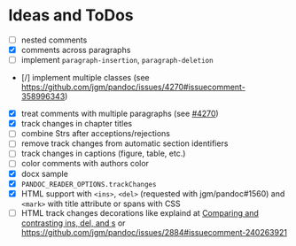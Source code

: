# Ideas and ToDos

- [ ] nested comments
- [x] comments across paragraphs
- [ ] implement `paragraph-insertion`, `paragraph-deletion`
- [/] implement multiple classes (see https://github.com/jgm/pandoc/issues/4270#issuecomment-358996343)
- [x] treat comments with multiple paragraphs (see [#4270](https://github.com/jgm/pandoc/issues/4270))
- [x] track changes in chapter titles
- [ ] combine Strs after acceptions/rejections
- [ ] remove track changes from automatic section identifiers
- [ ] track changes in captions (figure, table, etc.)
- [ ] color comments with authors color
- [x] docx sample
- [x] `PANDOC_READER_OPTIONS.trackChanges`
- [x] HTML support with `<ins>`, `<del>` (requested with jgm/pandoc#1560) and `<mark>` with title attribute or spans with CSS
- [ ] HTML track changes decorations like explaind at [Comparing and contrasting ins, del, and s](http://html5doctor.com/ins-del-s) or https://github.com/jgm/pandoc/issues/2884#issuecomment-240263921
